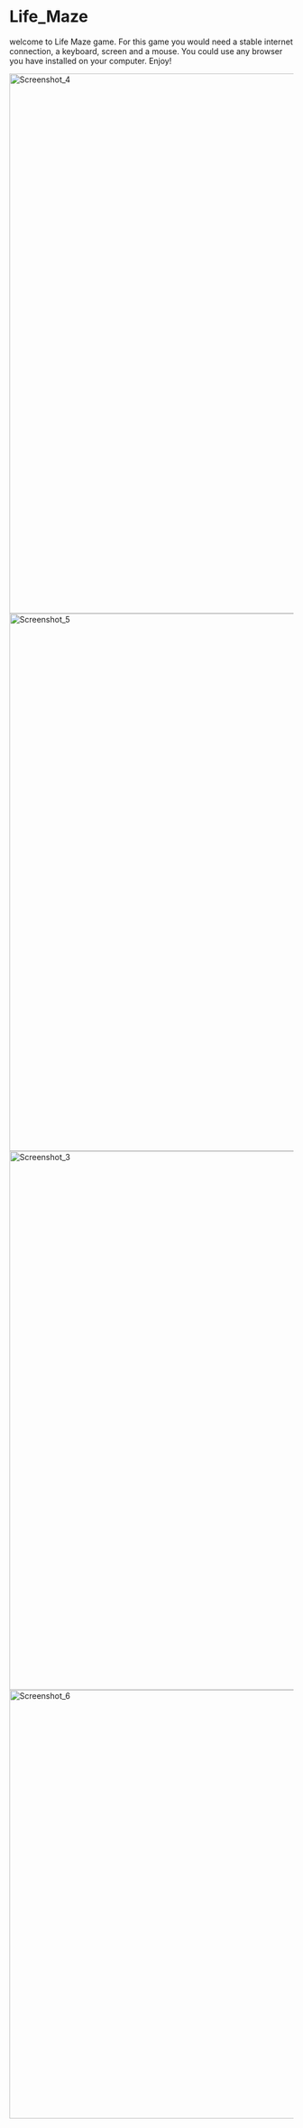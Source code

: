 # Life_Maze
welcome to Life Maze game.
For this game you would need a stable internet connection, a keyboard, screen and a mouse.
You could use any browser you have installed on your computer.
Enjoy!

<img width="956" alt="Screenshot_4" src="https://user-images.githubusercontent.com/94786296/172272113-1a49fb4e-10fe-487c-805b-6b5f553acc58.png">

<img width="952" alt="Screenshot_5" src="https://user-images.githubusercontent.com/94786296/172272236-f4884fd0-2f2f-4811-826a-2a1c71040690.png">

<img width="954" alt="Screenshot_3" src="https://user-images.githubusercontent.com/94786296/172272016-22b40932-1177-4d3b-9092-5299e7573fda.png">

<img width="759" alt="Screenshot_6" src="https://user-images.githubusercontent.com/94786296/172272437-834316a4-6127-4a1d-a648-45b93bf505f3.png">


